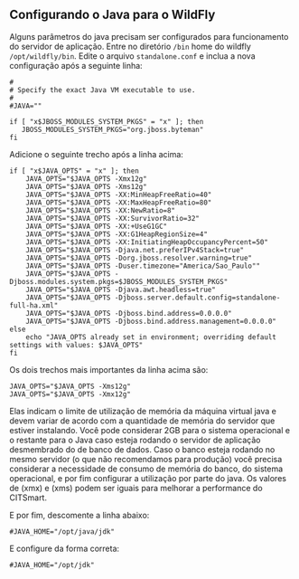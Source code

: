 ## Configurando o Java para o WildFly

Alguns parâmetros do java precisam ser configurados para funcionamento do servidor de aplicação. Entre no diretório `/bin` home do wildfly `/opt/wildfly/bin`. Edite o arquivo `standalone.conf` e inclua a nova configuração após a seguinte linha:

``` shell
#
# Specify the exact Java VM executable to use.
#
#JAVA=""

if [ "x$JBOSS_MODULES_SYSTEM_PKGS" = "x" ]; then
   JBOSS_MODULES_SYSTEM_PKGS="org.jboss.byteman"
fi

```

Adicione o seguinte trecho após a linha acima:

``` shell
if [ "x$JAVA_OPTS" = "x" ]; then
	JAVA_OPTS="$JAVA_OPTS -Xmx12g"
	JAVA_OPTS="$JAVA_OPTS -Xms12g"
	JAVA_OPTS="$JAVA_OPTS -XX:MinHeapFreeRatio=40"
	JAVA_OPTS="$JAVA_OPTS -XX:MaxHeapFreeRatio=80"
	JAVA_OPTS="$JAVA_OPTS -XX:NewRatio=8"
	JAVA_OPTS="$JAVA_OPTS -XX:SurvivorRatio=32"
	JAVA_OPTS="$JAVA_OPTS -XX:+UseG1GC"
	JAVA_OPTS="$JAVA_OPTS -XX:G1HeapRegionSize=4"
	JAVA_OPTS="$JAVA_OPTS -XX:InitiatingHeapOccupancyPercent=50"
	JAVA_OPTS="$JAVA_OPTS -Djava.net.preferIPv4Stack=true"
	JAVA_OPTS="$JAVA_OPTS -Dorg.jboss.resolver.warning=true"
	JAVA_OPTS="$JAVA_OPTS -Duser.timezone="America/Sao_Paulo""
	JAVA_OPTS="$JAVA_OPTS -Djboss.modules.system.pkgs=$JBOSS_MODULES_SYSTEM_PKGS"
	JAVA_OPTS="$JAVA_OPTS -Djava.awt.headless=true"
	JAVA_OPTS="$JAVA_OPTS -Djboss.server.default.config=standalone-full-ha.xml"
	JAVA_OPTS="$JAVA_OPTS -Djboss.bind.address=0.0.0.0"
	JAVA_OPTS="$JAVA_OPTS -Djboss.bind.address.management=0.0.0.0"
else
	echo "JAVA_OPTS already set in environment; overriding default settings with values: $JAVA_OPTS"
fi
```

Os dois trechos mais importantes da linha acima são:

``` shell
JAVA_OPTS="$JAVA_OPTS -Xms12g"
JAVA_OPTS="$JAVA_OPTS -Xmx12g"
```
Elas indicam o limite de utilização de memória da máquina virtual java e devem variar de acordo com a quantidade de memória do servidor que estiver instalando. Você pode considerar 2GB para o sistema operacional e o restante para o Java caso esteja rodando o servidor de aplicação desmembrado do de banco de dados. Caso o banco esteja rodando no mesmo servidor (o que não recomendamos para produção) você precisa considerar a necessidade de consumo de memória do banco, do sistema operacional, e por fim configurar a utilização por parte do java. Os valores de (xmx) e (xms) podem ser iguais para melhorar a performance do CITSmart.

E por fim, descomente a linha abaixo:

``` shell
#JAVA_HOME="/opt/java/jdk"
```

E configure da forma correta:

``` shell
#JAVA_HOME="/opt/jdk"
```
